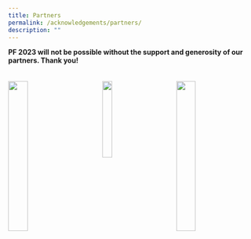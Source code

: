 ```yaml
---
title: Partners
permalink: /acknowledgements/partners/
description: ""
---
```

**PF 2023 will not be possible without the support and generosity of our partners. Thank you!**
<br>
<br>
<br>
<a href="https://cdl.com.sg/"><img style="float: left; width: 28%; margin-right: 10%; margin-bottom: 0.5em;" src="https://hosting.photobucket.com/images/i/tracyng81/CDL_Logo_1.jpg?width=320&amp;height=320&amp;fit=bounds"></a><a href="https://cloop.sg/"><img style="float: left; width: 20%; margin-right: 10%; margin-bottom: 0.5em;" src="https://hosting.photobucket.com/images/i/tracyng81/Cloop_1XKCUTS1FUKUsfHRB5gyTv.png?width=320&amp;height=320&amp;fit=bounds">
</a>
<a href="https://www.decathlon.sg/?gclid=Cj0KCQjwuNemBhCBARIsADp74QSFwfbQhXhWkVlndPsISmv5-WFjxwsiqdGzPESzqr_3i2TMzhDVtMYaAsHiEALw_wcB"><img style="float: left; width: 28%; margin-right: 1%; margin-bottom: 0.5em;" src="https://hosting.photobucket.com/images/i/tracyng81/Decathlon-Singapore-Logo.png?width=320&amp;height=320&amp;fit=bounds"></a>
